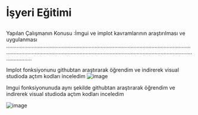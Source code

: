 # İşyeri Eğitimi

## 
Yapılan Çalışmanın Konusu :İmgui ve implot kavramlarının araştırılması ve uygulanması
……………………………………………………………………...…………………………………………………………………………………….……………………..……………….…………………………………..

Implot fonksiyonunu githubtan araştırarak öğrendim ve indirerek visual studioda açtım kodları inceledim
 ![image](https://user-images.githubusercontent.com/65457096/227459596-a5e84241-5e22-42d2-9e0f-cb9c500acffc.png)



Imgui fonksiyonunuda aynı şekilde githubtan araştırarak öğrendim ve indirerek visual studioda açtım kodları inceledim

 


![image](https://user-images.githubusercontent.com/65457096/227459614-72d6feaa-ee16-45a3-bcec-d649134c67b1.png)







